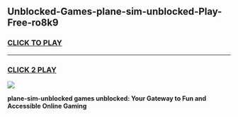 
## Unblocked-Games-plane-sim-unblocked-Play-Free-ro8k9
<h3>
<a href="https://premium76.site?title=plane-sim-unblocked&ref=18A1">CLICK TO PLAY</a></h3>
<hr>

<h3>
<a href="https://premium76.site?title=plane-sim-unblocked&ref=18A1">CLICK 2 PLAY</a>
  
</h3>

<a href="https://premium76.site?title=plane-sim-unblocked&ref=18A1"><img src="https://clearcache.store/games.png"></a>


**plane-sim-unblocked games unblocked: Your Gateway to Fun and Accessible Online Gaming**
